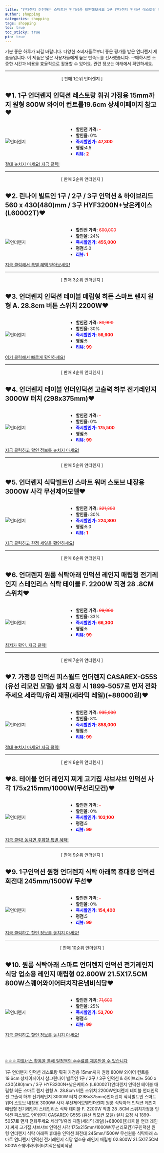 ```yaml
---
title: "언더렌지 추천하는 스마트한 인기상품 확인해보세요 1구 언더렌지 인덕션 레스토랑 훠궈"
author: shopping
categories: shopping
tags: shopping
toc: true
toc_sticky: true
pin: true
---
```

기분 좋은 하루가 되길 바랍니다. 다양한 소비자들로부터 좋은 평가를 받은 언더렌지 제품들입니다. 이 제품은 많은 사용자들에게 높은 만족도를 선사했습니다. 구매하시면 소중한 시간과 비용을 효율적으로 활용할 수 있어요. 관련 정보는 아래에서 확인하세요.

---
<p class="toplist" style="margin: 0 auto; display: block; width: fit-content;">[ 판매 1순위 언더렌지 ]</p>

<h2><strong>❤️1. 1구 언더렌지 인덕션 레스토랑 훠궈 가정용 15mm까지 원형 800W 와이어 컨트롤19.6cm 상세이페이지 참고❤️</strong></h2>

<div style="display: flex; align-items: center;">
    <div style="flex: 0.4;">
        <img src="https://thumbnail6.coupangcdn.com/thumbnails/remote/230x230ex/image/vendor_inventory/93d3/fd3067c71d136bd41b54cf830b16501177c6b896e7c2791f1976025992de.jpg" alt="언더렌지" style="max-width: 100%;">
    </div>
    <div style="flex: 0.6; margin-left: 10px;">
        <ul>
            <li><strong>할인전 가격:</strong> <del style="color: red;">-</del></li>
            <li><strong>할인율:</strong> 0%</li>
            <li><span style='color:blue'><strong>즉시할인가:</strong></span> <span style='color:red'><strong>47,300</strong></span></li>
            <li><strong>평점:</strong>4.5</li>
            <li><span style='color:blue'><strong>리뷰:</strong></span> <span style='color:red'><strong>2</strong></span></li>
        </ul>
    </div>
</div>
<div class="center">
    <a href="https://William4Davisa.github.io?lptag=AF9450613&subid=githubio&pageKey=6530203952&traceid=V0-153&itemId=14500789451&vendorItemId=90442784203" class="myButton">
        절대 놓치지 마세요! 지금 클릭!
    </a>
</div>


---
<p class="toplist" style="margin: 0 auto; display: block; width: fit-content;">[ 판매 2순위 언더렌지 ]</p>

<h2><strong>❤️2. 린나이 빌트인 1구 / 2구 / 3구 인덕션 & 하이브리드 560 x 430(480)mm / 3구 HYF3200N+낮은케이스 (L60002T)❤️</strong></h2>

<div style="display: flex; align-items: center;">
    <div style="flex: 0.4;">
        <img src="https://thumbnail8.coupangcdn.com/thumbnails/remote/230x230ex/image/vendor_inventory/f544/82758fa2d0a955db6e7a2c4dea27c5f9ea3ee123d44761b99e6323d2c92b.jpg" alt="언더렌지" style="max-width: 100%;">
    </div>
    <div style="flex: 0.6; margin-left: 10px;">
        <ul>
            <li><strong>할인전 가격:</strong> <del style="color: red;">600,000</del></li>
            <li><strong>할인율:</strong> 24%</li>
            <li><span style='color:blue'><strong>즉시할인가:</strong></span> <span style='color:red'><strong>455,000</strong></span></li>
            <li><strong>평점:</strong>5.0</li>
            <li><span style='color:blue'><strong>리뷰:</strong></span> <span style='color:red'><strong>1</strong></span></li>
        </ul>
    </div>
</div>
<div class="center">
    <a href="https://William4Davisa.github.io?lptag=AF9450613&subid=githubio&pageKey=8000568599&traceid=V0-153&itemId=22902263419&vendorItemId=89936763224" class="myButton">
        지금 클릭해서 특별 혜택 받아보세요!
    </a>
</div>


---
<p class="toplist" style="margin: 0 auto; display: block; width: fit-content;">[ 판매 3순위 언더렌지 ]</p>

<h2><strong>❤️3. 언더렌지 인덕션 테이블 매립형 히든 스마트 렌지 원형 A. 28.8cm 버튼 스위치 2200W❤️</strong></h2>

<div style="display: flex; align-items: center;">
    <div style="flex: 0.4;">
        <img src="https://thumbnail9.coupangcdn.com/thumbnails/remote/230x230ex/image/vendor_inventory/d9ab/a2f533c22b56522d73a61803f9e4e6367138e11563996cf0dd03ee25cbf0.jpg" alt="언더렌지" style="max-width: 100%;">
    </div>
    <div style="flex: 0.6; margin-left: 10px;">
        <ul>
            <li><strong>할인전 가격:</strong> <del style="color: red;">80,900</del></li>
            <li><strong>할인율:</strong> 30%</li>
            <li><span style='color:blue'><strong>즉시할인가:</strong></span> <span style='color:red'><strong>56,600</strong></span></li>
            <li><strong>평점:</strong>5</li>
            <li><span style='color:blue'><strong>리뷰:</strong></span> <span style='color:red'><strong>99</strong></span></li>
        </ul>
    </div>
</div>
<div class="center">
    <a href="https://William4Davisa.github.io?lptag=AF9450613&subid=githubio&pageKey=8008721260&traceid=V0-153&itemId=22334407474&vendorItemId=88448047137" class="myButton">
        여기 클릭해서 빠르게 확인하세요!
    </a>
</div>


---
<p class="toplist" style="margin: 0 auto; display: block; width: fit-content;">[ 판매 4순위 언더렌지 ]</p>

<h2><strong>❤️4. 언더렌지 테이블 언더인덕션 고출력 하부 전기레인지 3000W 터치 (298x375mm)❤️</strong></h2>

<div style="display: flex; align-items: center;">
    <div style="flex: 0.4;">
        <img src="https://thumbnail7.coupangcdn.com/thumbnails/remote/230x230ex/image/vendor_inventory/cea6/055b7b8d61297cdb7c613912a8a8997bd34f6f5b9b9eff9dda5ab96b0612.jpg" alt="언더렌지" style="max-width: 100%;">
    </div>
    <div style="flex: 0.6; margin-left: 10px;">
        <ul>
            <li><strong>할인전 가격:</strong> <del style="color: red;">-</del></li>
            <li><strong>할인율:</strong> 0%</li>
            <li><span style='color:blue'><strong>즉시할인가:</strong></span> <span style='color:red'><strong>175,500</strong></span></li>
            <li><strong>평점:</strong>5</li>
            <li><span style='color:blue'><strong>리뷰:</strong></span> <span style='color:red'><strong>99</strong></span></li>
        </ul>
    </div>
</div>
<div class="center">
    <a href="https://William4Davisa.github.io?lptag=AF9450613&subid=githubio&pageKey=8218967160&traceid=V0-153&itemId=23615417803&vendorItemId=90641041410" class="myButton">
        지금 클릭하고 할인 정보를 놓치지 마세요!
    </a>
</div>


---
<p class="toplist" style="margin: 0 auto; display: block; width: fit-content;">[ 판매 5순위 언더렌지 ]</p>

<h2><strong>❤️5. 언더렌지 식탁빌트인 스마트 워머 스토브 내장용 3000W 사각 무선제어모델❤️</strong></h2>

<div style="display: flex; align-items: center;">
    <div style="flex: 0.4;">
        <img src="https://thumbnail8.coupangcdn.com/thumbnails/remote/230x230ex/image/vendor_inventory/60b2/384cf3a9f5e95a27073ce5ad1b6a169b679bac2c01691d612e0262009b0a.png" alt="언더렌지" style="max-width: 100%;">
    </div>
    <div style="flex: 0.6; margin-left: 10px;">
        <ul>
            <li><strong>할인전 가격:</strong> <del style="color: red;">321,200</del></li>
            <li><strong>할인율:</strong> 30%</li>
            <li><span style='color:blue'><strong>즉시할인가:</strong></span> <span style='color:red'><strong>224,800</strong></span></li>
            <li><strong>평점:</strong>5.0</li>
            <li><span style='color:blue'><strong>리뷰:</strong></span> <span style='color:red'><strong>1</strong></span></li>
        </ul>
    </div>
</div>
<div class="center">
    <a href="https://William4Davisa.github.io?lptag=AF9450613&subid=githubio&pageKey=7802954227&traceid=V0-153&itemId=21137824950&vendorItemId=88199481165" class="myButton">
        지금 클릭하고 한정 세일을 확인하세요!
    </a>
</div>


---
<p class="toplist" style="margin: 0 auto; display: block; width: fit-content;">[ 판매 6순위 언더렌지 ]</p>

<h2><strong>❤️6. 언더렌지 원룸 식탁아래 인덕션 레인지 매립형 전기레인지 스테인리스 식탁 테이블 F.  2200W 직경 28 .8CM 스위치❤️</strong></h2>

<div style="display: flex; align-items: center;">
    <div style="flex: 0.4;">
        <img src="https://thumbnail7.coupangcdn.com/thumbnails/remote/230x230ex/image/vendor_inventory/ce8a/1c6c276f7cddf17773d1b7bd72eeacfa39a02aa9f0bf385fa4e2f6e4ae42.jpg" alt="언더렌지" style="max-width: 100%;">
    </div>
    <div style="flex: 0.6; margin-left: 10px;">
        <ul>
            <li><strong>할인전 가격:</strong> <del style="color: red;">99,000</del></li>
            <li><strong>할인율:</strong> 33%</li>
            <li><span style='color:blue'><strong>즉시할인가:</strong></span> <span style='color:red'><strong>66,300</strong></span></li>
            <li><strong>평점:</strong>5</li>
            <li><span style='color:blue'><strong>리뷰:</strong></span> <span style='color:red'><strong>99</strong></span></li>
        </ul>
    </div>
</div>
<div class="center">
    <a href="https://William4Davisa.github.io?lptag=AF9450613&subid=githubio&pageKey=7992362499&traceid=V0-153&itemId=22217744299&vendorItemId=89263710883" class="myButton">
        최저가 확인, 지금 클릭!
    </a>
</div>


---
<p class="toplist" style="margin: 0 auto; display: block; width: fit-content;">[ 판매 7순위 언더렌지 ]</p>

<h2><strong>❤️7. 가정용 인덕션 피스월드 언더렌지 CASAREX-G55S (유선 리모컨 모델) 설치 요청 시 1899-5057로 먼저 전화주세요 세라믹/유리 재질(세라믹 레일)(+88000원)❤️</strong></h2>

<div style="display: flex; align-items: center;">
    <div style="flex: 0.4;">
        <img src="https://thumbnail8.coupangcdn.com/thumbnails/remote/230x230ex/image/vendor_inventory/8b7f/05bc85a9f72ae0d80e4589208acc33a545aa634cf78795fc169bf57cc991.png" alt="언더렌지" style="max-width: 100%;">
    </div>
    <div style="flex: 0.6; margin-left: 10px;">
        <ul>
            <li><strong>할인전 가격:</strong> <del style="color: red;">935,000</del></li>
            <li><strong>할인율:</strong> 8%</li>
            <li><span style='color:blue'><strong>즉시할인가:</strong></span> <span style='color:red'><strong>858,000</strong></span></li>
            <li><strong>평점:</strong>5</li>
            <li><span style='color:blue'><strong>리뷰:</strong></span> <span style='color:red'><strong>99</strong></span></li>
        </ul>
    </div>
</div>
<div class="center">
    <a href="https://William4Davisa.github.io?lptag=AF9450613&subid=githubio&pageKey=8187575224&traceid=V0-153&itemId=23417581170&vendorItemId=90444624082" class="myButton">
        절대 놓치지 마세요! 지금 클릭!
    </a>
</div>


---
<p class="toplist" style="margin: 0 auto; display: block; width: fit-content;">[ 판매 8순위 언더렌지 ]</p>

<h2><strong>❤️8. 테이블 언더 레인지 찌게 고기집 샤브샤브 인덕션 사각 175x215mm/1000W(무선리모컨)❤️</strong></h2>

<div style="display: flex; align-items: center;">
    <div style="flex: 0.4;">
        <img src="https://thumbnail9.coupangcdn.com/thumbnails/remote/230x230ex/image/vendor_inventory/aacb/671a6dde52a84c1d9514a4c858f6b03bb49ed3d73c6203968a5d1c4a8981.jpg" alt="언더렌지" style="max-width: 100%;">
    </div>
    <div style="flex: 0.6; margin-left: 10px;">
        <ul>
            <li><strong>할인전 가격:</strong> <del style="color: red;">-</del></li>
            <li><strong>할인율:</strong> 0%</li>
            <li><span style='color:blue'><strong>즉시할인가:</strong></span> <span style='color:red'><strong>103,100</strong></span></li>
            <li><strong>평점:</strong>5</li>
            <li><span style='color:blue'><strong>리뷰:</strong></span> <span style='color:red'><strong>99</strong></span></li>
        </ul>
    </div>
</div>
<div class="center">
    <a href="https://William4Davisa.github.io?lptag=AF9450613&subid=githubio&pageKey=7789180585&traceid=V0-153&itemId=21069784539&vendorItemId=88448031190" class="myButton">
        지금 클릭! 놓치면 후회할 특별 혜택!
    </a>
</div>


---
<p class="toplist" style="margin: 0 auto; display: block; width: fit-content;">[ 판매 9순위 언더렌지 ]</p>

<h2><strong>❤️9. 1구인덕션 원형 언더렌지 식탁 아래쪽 휴대용 인덕션 회전대 245mm/1500W 무선❤️</strong></h2>

<div style="display: flex; align-items: center;">
    <div style="flex: 0.4;">
        <img src="https://thumbnail7.coupangcdn.com/thumbnails/remote/230x230ex/image/vendor_inventory/041e/f4c7b1176d63bc31438d8c20edb526cada5a183ebc1f0655d08a9498ccc0.jpg" alt="언더렌지" style="max-width: 100%;">
    </div>
    <div style="flex: 0.6; margin-left: 10px;">
        <ul>
            <li><strong>할인전 가격:</strong> <del style="color: red;">-</del></li>
            <li><strong>할인율:</strong> 0%</li>
            <li><span style='color:blue'><strong>즉시할인가:</strong></span> <span style='color:red'><strong>154,400</strong></span></li>
            <li><strong>평점:</strong>5</li>
            <li><span style='color:blue'><strong>리뷰:</strong></span> <span style='color:red'><strong>99</strong></span></li>
        </ul>
    </div>
</div>
<div class="center">
    <a href="https://William4Davisa.github.io?lptag=AF9450613&subid=githubio&pageKey=8251842252&traceid=V0-153&itemId=23758172318&vendorItemId=90782612475" class="myButton">
        지금 클릭하고 할인 정보를 놓치지 마세요!
    </a>
</div>


---
<p class="toplist" style="margin: 0 auto; display: block; width: fit-content;">[ 판매 10순위 언더렌지 ]</p>

<h2><strong>❤️10. 원룸 식탁아래 스마트 언더렌지 인덕션 전기레인지 식당 업소용 레인지 매립형 02.800W 21.5X17.5CM 800W스퀘어와이어터치작은냄비식당❤️</strong></h2>

<div style="display: flex; align-items: center;">
    <div style="flex: 0.4;">
        <img src="https://thumbnail8.coupangcdn.com/thumbnails/remote/230x230ex/image/vendor_inventory/cfe8/ea749b79676257bb6cc3e628af09e5607144d29e4858d5770ecec6b5834d.jpg" alt="언더렌지" style="max-width: 100%;">
    </div>
    <div style="flex: 0.6; margin-left: 10px;">
        <ul>
            <li><strong>할인전 가격:</strong> <del style="color: red;">71,600</del></li>
            <li><strong>할인율:</strong> 25%</li>
            <li><span style='color:blue'><strong>즉시할인가:</strong></span> <span style='color:red'><strong>53,700</strong></span></li>
            <li><strong>평점:</strong>5</li>
            <li><span style='color:blue'><strong>리뷰:</strong></span> <span style='color:red'><strong>99</strong></span></li>
        </ul>
    </div>
</div>
<div class="center">
    <a href="https://William4Davisa.github.io?lptag=AF9450613&subid=githubio&pageKey=7872740844&traceid=V0-153&itemId=21510425949&vendorItemId=89662521336" class="myButton">
        지금 클릭하고 할인 정보를 놓치지 마세요!
    </a>
</div>

<br><br><br>[💦 💦 💦 파트너스 활동을 통해 일정액의 수수료를 제공받을 수 있습니다](https://link.coupang.com/a/bcpT2c)<br><br>1구 언더렌지 인덕션 레스토랑 훠궈 가정용 15mm까지 원형 800W 와이어 컨트롤19.6cm 상세이페이지 참고린나이 빌트인 1구 / 2구 / 3구 인덕션 & 하이브리드 560 x 430(480)mm / 3구 HYF3200N+낮은케이스 (L60002T)언더렌지 인덕션 테이블 매립형 히든 스마트 렌지 원형 A. 28.8cm 버튼 스위치 2200W언더렌지 테이블 언더인덕션 고출력 하부 전기레인지 3000W 터치 (298x375mm)언더렌지 식탁빌트인 스마트 워머 스토브 내장용 3000W 사각 무선제어모델언더렌지 원룸 식탁아래 인덕션 레인지 매립형 전기레인지 스테인리스 식탁 테이블 F.  2200W 직경 28 .8CM 스위치가정용 인덕션 피스월드 언더렌지 CASAREX-G55S (유선 리모컨 모델) 설치 요청 시 1899-5057로 먼저 전화주세요 세라믹/유리 재질(세라믹 레일)(+88000원)테이블 언더 레인지 찌게 고기집 샤브샤브 인덕션 사각 175x215mm/1000W(무선리모컨)1구인덕션 원형 언더렌지 식탁 아래쪽 휴대용 인덕션 회전대 245mm/1500W 무선원룸 식탁아래 스마트 언더렌지 인덕션 전기레인지 식당 업소용 레인지 매립형 02.800W 21.5X17.5CM 800W스퀘어와이어터치작은냄비식당